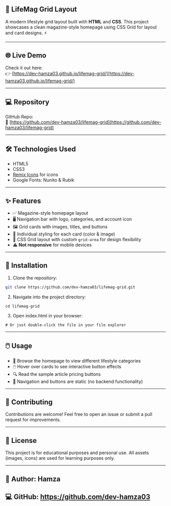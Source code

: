 ## 🎨 LifeMag Grid Layout

A modern lifestyle grid layout built with **HTML** and **CSS**. This project showcases a clean magazine-style homepage using CSS Grid for layout and card designs. ⚡

---

## 🌐 Live Demo

Check it out here:  
👉 [https://dev-hamza03.github.io/lifemag-grid/](https://dev-hamza03.github.io/lifemag-grid/)

---

## 💻 Repository

GitHub Repo:  
🔗 [https://github.com/dev-hamza03/lifemag-grid](https://github.com/dev-hamza03/lifemag-grid)

---

## 🛠️ Technologies Used

- HTML5
- CSS3
- [Remix Icons](https://remixicon.com/) for icons
- Google Fonts: Nunito & Rubik

---

## ✨ Features

- ✅ Magazine-style homepage layout
- 🖥️ Navigation bar with logo, categories, and account icon
- 🖼️ Grid cards with images, titles, and buttons
- 🎨 Individual styling for each card (color & image)
- 🔲 CSS Grid layout with custom `grid-area` for design flexibility
- ⚠️ **Not responsive** for mobile devices

---

## 🚀 Installation

1. Clone the repository:
```bash
git clone https://github.com/dev-hamza03/lifemag-grid.git
```

2. Navigate into the project directory:
```
cd lifemag-grid
```

3. Open index.html in your browser:
```
# Or just double-click the file in your file explorer
```

---

## 🖱️ Usage

- 👀 Browse the homepage to view different lifestyle categories
- 🖱️ Hover over cards to see interactive button effects
- 🔍 Read the sample article pricing buttons
- 📝 Navigation and buttons are static (no backend functionality)

---

## 🤝 Contributing

Contributions are welcome! Feel free to open an issue or submit a pull request for improvements.

---

## 📄 License

This project is for educational purposes and personal use. All assets (images, icons) are used for learning purposes only.

---

## 👤 Author: Hamza
## 💻 GitHub: https://github.com/dev-hamza03

